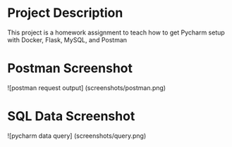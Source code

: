# Project Description
This project is a homework assignment to teach how to get Pycharm setup with Docker, Flask, MySQL, and Postman
# Postman Screenshot
![postman request output] (screenshots/postman.png)
# SQL Data Screenshot
![pycharm data query] (screenshots/query.png)